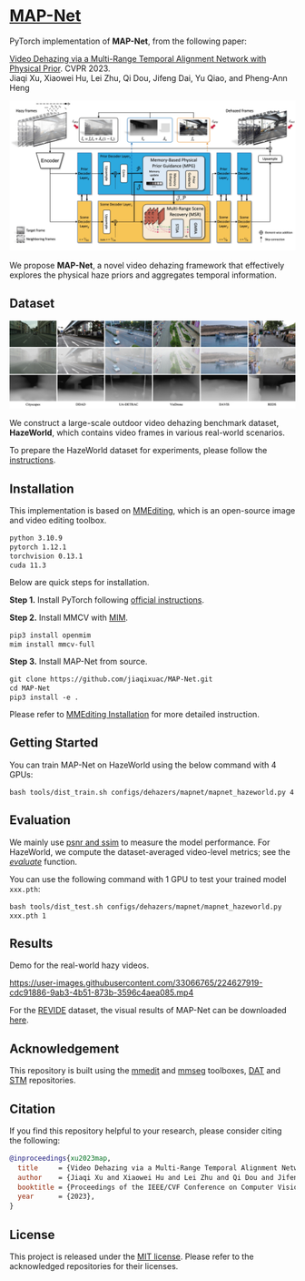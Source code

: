 # [MAP-Net]()

PyTorch implementation of **MAP-Net**, from the following paper:

[Video Dehazing via a Multi-Range Temporal Alignment Network with Physical Prior](). CVPR 2023.\
Jiaqi Xu, Xiaowei Hu, Lei Zhu, Qi Dou, Jifeng Dai, Yu Qiao, and Pheng-Ann Heng

<p align="center">
<img src="./docs/image/map_net.jpg"
     class="center">
</p>

We propose **MAP-Net**, a novel video dehazing framework that effectively explores the physical haze priors and aggregates temporal information.


## Dataset

<p align="center">
<img src="./docs/image/haze_world.jpg"
     class="center">
</p>

We construct a large-scale outdoor video dehazing benchmark dataset, **HazeWorld**, which contains video frames in various real-world scenarios.

To prepare the HazeWorld dataset for experiments, please follow the [instructions](./docs/dataset_prepare.md).

## Installation

This implementation is based on [MMEditing](https://github.com/open-mmlab/mmediting),
which is an open-source image and video editing toolbox.

```
python 3.10.9
pytorch 1.12.1
torchvision 0.13.1
cuda 11.3
```

Below are quick steps for installation.

**Step 1.**
Install PyTorch following [official instructions](https://pytorch.org/get-started/locally/).

**Step 2.**
Install MMCV with [MIM](https://github.com/open-mmlab/mim).

```shell
pip3 install openmim
mim install mmcv-full
```

**Step 3.**
Install MAP-Net from source.

```shell
git clone https://github.com/jiaqixuac/MAP-Net.git
cd MAP-Net
pip3 install -e .
```

Please refer to [MMEditing Installation](https://github.com/open-mmlab/mmediting/blob/master/docs/en/install.md) for more detailed instruction.


## Getting Started

You can train MAP-Net on HazeWorld using the below command with 4 GPUs:

```shell
bash tools/dist_train.sh configs/dehazers/mapnet/mapnet_hazeworld.py 4
```


## Evaluation

We mainly use [psnr and ssim](./mmedit/core/evaluation/metrics.py) to measure the model performance.
For HazeWorld, we compute the dataset-averaged video-level metrics;
see the [*evaluate*](./mmedit/datasets/hw_folder_multiple_gt_dataset.py) function.

You can use the following command with 1 GPU to test your trained model `xxx.pth`:

```shell
bash tools/dist_test.sh configs/dehazers/mapnet/mapnet_hazeworld.py xxx.pth 1
```

## Results

Demo for the real-world hazy videos.

https://user-images.githubusercontent.com/33066765/224627919-cdc91886-9ab3-4b51-873b-3596c4aea085.mp4

For the [REVIDE](https://github.com/BookerDeWitt/REVIDE_Dataset) dataset,
the visual results of MAP-Net can be downloaded [here](https://appsrv.cse.cuhk.edu.hk/~jqxu/data/visual_results_MAP-Net_REVIDE.zip).


## Acknowledgement

This repository is built using the [mmedit](https://github.com/open-mmlab/mmediting/releases/tag/v1.0.0rc6)
and [mmseg](https://github.com/open-mmlab/mmsegmentation) toolboxes,
[DAT](https://github.com/LeapLabTHU/DAT)
and [STM](https://github.com/seoungwugoh/STM) repositories.


## Citation

If you find this repository helpful to your research, please consider citing the following:

```bibtex
@inproceedings{xu2023map,
  title     = {Video Dehazing via a Multi-Range Temporal Alignment Network with Physical Prior},
  author    = {Jiaqi Xu and Xiaowei Hu and Lei Zhu and Qi Dou and Jifeng Dai and Yu Qiao and Pheng-Ann Heng},
  booktitle = {Proceedings of the IEEE/CVF Conference on Computer Vision and Pattern Recognition (CVPR)},
  year      = {2023},
}
```


## License

This project is released under the [MIT license](./LICENSE).
Please refer to the acknowledged repositories for their licenses.

